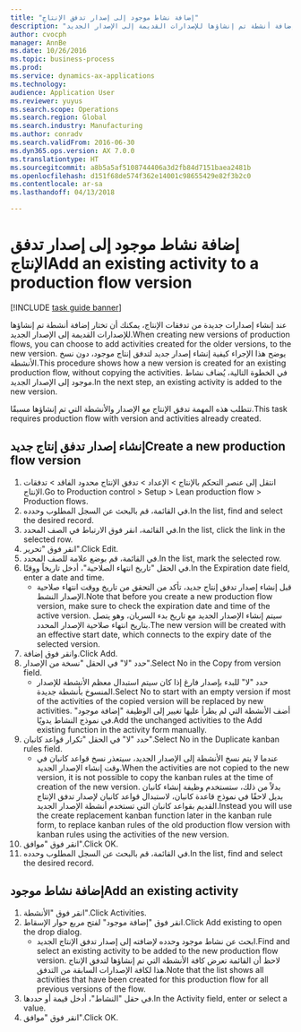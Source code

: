 ```yaml
--- 
title: "إضافة نشاط موجود إلى إصدار تدفق الإنتاج"
description: "عند إنشاء إصدارات جديدة من تدفقات الإنتاج، يمكنك أن تختار إضافة أنشطة تم إنشاؤها للإصدارات القديمة إلى الإصدار الجديد."
author: cvocph
manager: AnnBe
ms.date: 10/26/2016
ms.topic: business-process
ms.prod: 
ms.service: dynamics-ax-applications
ms.technology: 
audience: Application User
ms.reviewer: yuyus
ms.search.scope: Operations
ms.search.region: Global
ms.search.industry: Manufacturing
ms.author: conradv
ms.search.validFrom: 2016-06-30
ms.dyn365.ops.version: AX 7.0.0
ms.translationtype: HT
ms.sourcegitcommit: a8b5a5af5108744406a3d2fb84d7151baea2481b
ms.openlocfilehash: d151f68de574f362e14001c98655429e82f3b2c0
ms.contentlocale: ar-sa
ms.lasthandoff: 04/13/2018

---
```

# <a name="add-an-existing-activity-to-a-production-flow-version"></a><span data-ttu-id="07297-103">إضافة نشاط موجود إلى إصدار تدفق الإنتاج</span><span class="sxs-lookup"><span data-stu-id="07297-103">Add an existing activity to a production flow version</span></span>

[!INCLUDE [task guide banner](../../includes/task-guide-banner.md)]

<span data-ttu-id="07297-104">عند إنشاء إصدارات جديدة من تدفقات الإنتاج، يمكنك أن تختار إضافة أنشطة تم إنشاؤها للإصدارات القديمة إلى الإصدار الجديد.</span><span class="sxs-lookup"><span data-stu-id="07297-104">When creating new versions of production flows, you can choose to add activities created for the older versions, to the new version.</span></span> <span data-ttu-id="07297-105">يوضح هذا الإجراء كيفية إنشاء إصدار جديد لتدفق إنتاج موجود، دون نسخ الأنشطة.</span><span class="sxs-lookup"><span data-stu-id="07297-105">This procedure shows how a new version is created for an existing production flow, without copying the activities.</span></span> <span data-ttu-id="07297-106">في الخطوة التالية، يُضاف نشاط موجود إلى الإصدار الجديد.</span><span class="sxs-lookup"><span data-stu-id="07297-106">In the next step, an existing activity is added to the new version.</span></span> 

<span data-ttu-id="07297-107">تتطلب هذه المهمة تدفق الإنتاج مع الإصدار والأنشطة التي تم إنشاؤها مسبقًا.</span><span class="sxs-lookup"><span data-stu-id="07297-107">This task requires production flow with version and activities already created.</span></span>


## <a name="create-a-new-production-flow-version"></a><span data-ttu-id="07297-108">إنشاء إصدار تدفق إنتاج جديد</span><span class="sxs-lookup"><span data-stu-id="07297-108">Create a new production flow version</span></span>
1. <span data-ttu-id="07297-109">انتقل إلى عنصر التحكم بالإنتاج > الإعداد > تدفق الإنتاج محدود الفاقد > تدفقات الإنتاج.</span><span class="sxs-lookup"><span data-stu-id="07297-109">Go to Production control > Setup > Lean production flow > Production flows.</span></span>
2. <span data-ttu-id="07297-110">في القائمة، قم بالبحث عن السجل المطلوب وحدده.</span><span class="sxs-lookup"><span data-stu-id="07297-110">In the list, find and select the desired record.</span></span>
3. <span data-ttu-id="07297-111">في القائمة، انقر فوق الارتباط في الصف المحدد.</span><span class="sxs-lookup"><span data-stu-id="07297-111">In the list, click the link in the selected row.</span></span>
4. <span data-ttu-id="07297-112">انقر فوق "تحرير".</span><span class="sxs-lookup"><span data-stu-id="07297-112">Click Edit.</span></span>
5. <span data-ttu-id="07297-113">في القائمة، قم بوضع علامة للصف المحدد.</span><span class="sxs-lookup"><span data-stu-id="07297-113">In the list, mark the selected row.</span></span>
6. <span data-ttu-id="07297-114">في الحقل "تاريخ انتهاء الصلاحية"، أدخل تاريخاً ووقتًا.</span><span class="sxs-lookup"><span data-stu-id="07297-114">In the Expiration date field, enter a date and time.</span></span>
    * <span data-ttu-id="07297-115">قبل إنشاء إصدار تدفق إنتاج جديد، تأكد من التحقق من تاريخ ووقت انتهاء صلاحية الإصدار النشط.</span><span class="sxs-lookup"><span data-stu-id="07297-115">Note that before you create a new production flow version, make sure to check the expiration date and time of the active version.</span></span> <span data-ttu-id="07297-116">سيتم إنشاء الإصدار الجديد مع تاريخ بدء السريان، وهو يتصل بتاريخ انتهاء صلاحية الإصدار المحدد.</span><span class="sxs-lookup"><span data-stu-id="07297-116">The new version will be created with an effective start date, which connects to the expiry date of the selected version.</span></span>  
7. <span data-ttu-id="07297-117">وانقر فوق إضافة.</span><span class="sxs-lookup"><span data-stu-id="07297-117">Click Add.</span></span>
8. <span data-ttu-id="07297-118">حدد "لا" في الحقل "نسخة من الإصدار".</span><span class="sxs-lookup"><span data-stu-id="07297-118">Select No in the Copy from version field.</span></span>
    * <span data-ttu-id="07297-119">حدد "لا" للبدء بإصدار فارغ إذا كان سيتم استبدال معظم الأنشطة للإصدار المنسوخ بأنشطة جديدة.</span><span class="sxs-lookup"><span data-stu-id="07297-119">Select No to start with an empty version if most of the activities of the copied version will be replaced by new activities.</span></span> <span data-ttu-id="07297-120">أضف الأنشطة التي لم يطرأ عليها تغيير إلى الوظيفة "إضافة موجود‬" في نموذج النشاط يدويًا.</span><span class="sxs-lookup"><span data-stu-id="07297-120">Add the unchanged activities to the Add existing function in the activity form manually.</span></span>  
9. <span data-ttu-id="07297-121">حدد "لا" في الحقل "تكرار قواعد كانبان‬".</span><span class="sxs-lookup"><span data-stu-id="07297-121">Select No in the Duplicate kanban rules field.</span></span>
    * <span data-ttu-id="07297-122">عندما لا يتم نسخ الأنشطة إلى الإصدار الجديد، سيتعذر نسخ قواعد كانبان في وقت إنشاء الإصدار الجديد.</span><span class="sxs-lookup"><span data-stu-id="07297-122">When the activities are not copied to the new version, it is not possible to copy the kanban rules at the time of creation of the new version.</span></span>   <span data-ttu-id="07297-123">بدلاً من ذلك، ستستخدم وظيفة إنشاء كانبان بديل لاحقًا في نموذج قاعدة كانبان، لاستبدال قواعد كانبان لإصدار تدفق الإنتاج القديم بقواعد كانبان التي تستخدم أنشطة الإصدار الجديد.</span><span class="sxs-lookup"><span data-stu-id="07297-123">Instead you will use the create replacement kanban function later in the kanban rule form, to replace kanban rules of the old production flow version with kanban rules using the activities of the new version.</span></span>  
10. <span data-ttu-id="07297-124">انقر فوق "موافق".</span><span class="sxs-lookup"><span data-stu-id="07297-124">Click OK.</span></span>
11. <span data-ttu-id="07297-125">في القائمة، قم بالبحث عن السجل المطلوب وحدده.</span><span class="sxs-lookup"><span data-stu-id="07297-125">In the list, find and select the desired record.</span></span>

## <a name="add-an-existing-activity"></a><span data-ttu-id="07297-126">إضافة نشاط موجود</span><span class="sxs-lookup"><span data-stu-id="07297-126">Add an existing activity</span></span>
1. <span data-ttu-id="07297-127">انقر فوق "الأنشطة".</span><span class="sxs-lookup"><span data-stu-id="07297-127">Click Activities.</span></span>
2. <span data-ttu-id="07297-128">انقر فوق "إضافة موجود" لفتح مربع حوار الإسقاط‬.</span><span class="sxs-lookup"><span data-stu-id="07297-128">Click Add existing to open the drop dialog.</span></span>
    * <span data-ttu-id="07297-129">ابحث عن نشاط موجود وحدده لإضافته إلى إصدار تدفق الإنتاج الجديد.</span><span class="sxs-lookup"><span data-stu-id="07297-129">Find and select an existing activity to be added to the new production flow version.</span></span>  <span data-ttu-id="07297-130">لاحظ أن القائمة تعرض كافة الأنشطة التي تم إنشاؤها لتدفق الإنتاج هذا لكافة الإصدارات السابقة من التدفق.</span><span class="sxs-lookup"><span data-stu-id="07297-130">Note that the list shows all activities that have been created for this production flow for all previous versions of the flow.</span></span>  
3. <span data-ttu-id="07297-131">في حقل "النشاط"، أدخل قيمة أو حددها.</span><span class="sxs-lookup"><span data-stu-id="07297-131">In the Activity field, enter or select a value.</span></span>
4. <span data-ttu-id="07297-132">انقر فوق "موافق".</span><span class="sxs-lookup"><span data-stu-id="07297-132">Click OK.</span></span>


